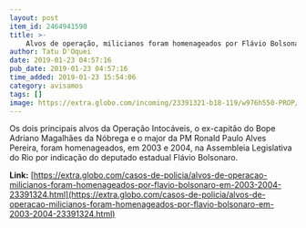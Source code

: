 ```yaml
---
layout: post
item_id: 2464941590
title: >-
    Alvos de operação, milicianos foram homenageados por Flávio Bolsonaro em 2003 e 2004
author: Tatu D'Oquei
date: 2019-01-23 04:57:16
pub_date: 2019-01-23 04:57:16
time_added: 2019-01-23 15:54:06
category: avisamos
tags: []
image: https://extra.globo.com/incoming/23391321-b18-119/w976h550-PROP/80753182_ri-rio-de-janeiro-rj-22-01-2019-operacao-os-intocaveis-prende-integrantes-da-milicia-suspei.jpg
---
```


Os dois principais alvos da Operação Intocáveis, o ex-capitão do Bope Adriano Magalhães da Nóbrega e o major da PM Ronald Paulo Alves Pereira, foram homenageados, em 2003 e 2004, na Assembleia Legislativa do Rio por indicação do deputado estadual Flávio Bolsonaro.

**Link:** [https://extra.globo.com/casos-de-policia/alvos-de-operacao-milicianos-foram-homenageados-por-flavio-bolsonaro-em-2003-2004-23391324.html](https://extra.globo.com/casos-de-policia/alvos-de-operacao-milicianos-foram-homenageados-por-flavio-bolsonaro-em-2003-2004-23391324.html)

